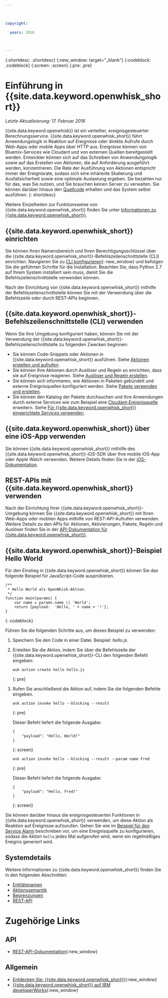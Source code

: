 ```yaml
---

 

copyright:

  years: 2016

 

---
```


{:shortdesc: .shortdesc}
{:new_window: target="_blank"}
{:codeblock: .codeblock}
{:screen: .screen}
{:pre: .pre}

# Einführung in {{site.data.keyword.openwhisk_short}}
*Letzte Aktualisierung: 17. Februar 2016*

{{site.data.keyword.openwhisk}} ist ein verteilter, ereignisgesteuerter Berechnungsservice. {{site.data.keyword.openwhisk_short}} führt Anwendungslogik in Reaktion auf Ereignisse oder direkte Aufrufe durch Web-Apps oder mobile Apps über HTTP aus. Ereignisse können von Bluemix-Services wie Cloudant und von externen Quellen bereitgestellt werden. Entwickler können sich auf das Schreiben von Anwendungslogik sowie auf das Erstellen von Aktionen, die auf Anforderung ausgeführt werden, konzentrieren. Die Rate der Ausführung von Aktionen entspricht immer der Ereignisrate, sodass sich eine inhärente Skalierung und Ausfallsicherheit sowie eine optimale Auslastung ergeben. Sie bezahlen nur für das, was Sie nutzen, und Sie brauchen keinen Server zu verwalten. Sie können darüber hinaus den [Quellcode](https://github.com/openwhisk/openwhisk) erhalten und das System selbst ausführen.
{: shortdesc}

Weitere Einzelheiten zur Funktionsweise von {{site.data.keyword.openwhisk_short}} finden Sie unter [Informationen zu {{site.data.keyword.openwhisk_short}}](./openwhisk_about.html).

## {{site.data.keyword.openwhisk_short}} einrichten
Sie können Ihren Namensbereich und Ihren Berechtigungsschlüssel über die {{site.data.keyword.openwhisk_short}}-Befehlszeilenschnittstelle (CLI) einrichten. Navigieren Sie zu [CLI konfigurieren](https://console.{DomainName}/openwhisk/cli){: new_window} und befolgen Sie die geführten Schritte für die Installation. Beachten Sie, dass Python 2.7 auf Ihrem System installiert sein muss, damit Sie die Befehlszeilenschnittstelle verwenden können.

Nach der Einrichtung von {{site.data.keyword.openwhisk_short}} mithilfe der Befehlszeilenschnittstelle können Sie mit der Verwendung über die Befehlszeile oder durch REST-APIs beginnen.

## {{site.data.keyword.openwhisk_short}}-Befehlszeilenschnittstelle (CLI) verwenden
Wenn Sie Ihre Umgebung konfiguriert haben, können Sie mit der Verwendung der {{site.data.keyword.openwhisk_short}}-Befehlszeilenschnittstelle zu folgenden Zwecken beginnen:

* Sie können Code-Snippets oder Aktionen in {{site.data.keyword.openwhisk_short}} ausführen. Siehe [Aktionen erstellen und aufrufen](./openwhisk_actions.html).
* Sie können Ihre Aktionen durch Auslöser und Regeln so einrichten, dass sie auf Ereignisse reagieren. Siehe [Auslöser und Regeln erstellen](./openwhisk_triggers_rules.html).
* Sie können sich informieren, wie Aktionen in Paketen gebündelt und externe Ereignisquellen konfiguriert werden. Siehe [Pakete verwenden und erstellen](./openwhisk_packages.html).
* Sie können den Katalog der Pakete durchsuchen und Ihre Anwendungen durch externe Services wie zum Beispiel eine [Cloudant-Ereignisquelle](./openwhisk_catalog.html#openwhisk_catalog_cloudant) erweitern. Siehe [Für {{site.data.keyword.openwhisk_short}} eingerichtete Services verwenden](./openwhisk_catalog.html).


## {{site.data.keyword.openwhisk_short}} über eine iOS-App verwenden
Sie können {{site.data.keyword.openwhisk_short}} mithilfe des {{site.data.keyword.openwhisk_short}}-iOS-SDK über Ihre mobile iOS-App oder Apple Watch verwenden. Weitere Details finden Sie in der [iOS-Dokumentation](./openwhisk_mobile_sdk.html).

## REST-APIs mit {{site.data.keyword.openwhisk_short}} verwenden
Nach der Einrichtung Ihrer {{site.data.keyword.openwhisk_short}}-Umgebung können Sie {{site.data.keyword.openwhisk_short}} mit Ihren Web-Apps oder mobilen Apps mithilfe von REST-API-Aufrufen verwenden. Weitere Details zu den APIs für Aktionen, Aktivierungen, Pakete, Regeln und Auslöser finden Sie in der [API-Dokumentation für {{site.data.keyword.openwhisk_short}}](https://new-console.{DomainName}/apidocs/98).

## {{site.data.keyword.openwhisk_short}}-Beispiel Hello World
Für den Einstieg in {{site.data.keyword.openwhisk_short}} können Sie das folgende Beispiel für JavaScript-Code ausprobieren.

```
/**
 * Hello World als OpenWhisk-Aktion.
 */
function main(params) {
    var name = params.name || 'World';
    return {payload:  'Hello, ' + name + '!'};
}
```
{: codeblock}

Führen Sie die folgenden Schritte aus, um dieses Beispiel zu verwenden:

1. Speichern Sie den Code in einer Datei. Beispiel: *hello.js*.

2. Erstellen Sie die Aktion, indem Sie über die Befehlszeile der {{site.data.keyword.openwhisk_short}}-CLI den folgenden Befehl eingeben:

    ```
    wsk action create hello hello.js
    ```
    {: pre}

3. Rufen Sie anschließend die Aktion auf, indem Sie die folgenden Befehle eingeben.

    ```
    wsk action invoke hello --blocking --result
    ```
    {: pre}  

    Dieser Befehl liefert die folgende Ausgabe:

    ```
    {
        "payload": "Hello, World!"
    }
    ```
    {: screen}

    ```
    wsk action invoke hello --blocking --result --param name Fred
    ```
    {: pre}  

    Dieser Befehl liefert die folgende Ausgabe:

    ```
    {
        "payload": "Hello, Fred!"
    }
    ```
    {: screen}

Sie können darüber hinaus die ereignisgesteuerten Funktionen in {{site.data.keyword.openwhisk_short}} verwenden, um diese Aktion als Reaktion auf Ereignisse aufzurufen. Gehen Sie wie im [Beispiel für den Service Alarm](./openwhisk_packages.html#openwhisk_packages_trigger) beschrieben vor, um eine Ereignisquelle zu konfigurieren, sodass die Aktion `hello` jedes Mal aufgerufen wird, wenn ein regelmäßiges Ereignis generiert wird.


## Systemdetails

Weitere Informationen zu {{site.data.keyword.openwhisk_short}} finden Sie in den folgenden Abschnitten:

* [Entitätsnamen](./openwhisk_reference.html#openwhisk_entities)
* [Aktionssemantik](./openwhisk_reference.html#openwhisk_semantics)
* [Begrenzungen](./openwhisk_reference.html#openwhisk_syslimits)
* [REST-API](https://new-console.{DomainName}/apidocs/98)

# Zugehörige Links
## API
* [REST-API-Dokumentation](https://new-console.{DomainName}/apidocs/98){:new_window}

## Allgemein
* [Entdecken Sie: {{site.data.keyword.openwhisk_short}}](http://www.ibm.com/cloud-computing/bluemix/openwhisk/){:new_window}
* [{{site.data.keyword.openwhisk_short}} auf IBM developerWorks](https://developer.ibm.com/openwhisk/){:new_window}
